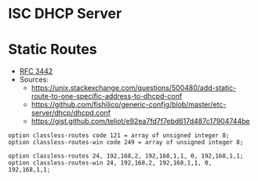 # ISC DHCP Server

# Static Routes

* [RFC 3442](https://www.rfc-editor.org/rfc/rfc3442)
* Sources:
  * https://unix.stackexchange.com/questions/500480/add-static-route-to-one-specific-address-to-dhcpd-conf
  * https://github.com/fishilico/generic-config/blob/master/etc-server/dhcp/dhcpd.conf
  * https://gist.github.com/teliot/e92ea7fd7f7ebd617d487c17904744be

```
option classless-routes code 121 = array of unsigned integer 8;
option classless-routes-win code 249 = array of unsigned integer 8;

option classless-routes 24, 192,168,2, 192,168,1,1, 0, 192,168,1,1;
option classless-routes-win 24, 192,168,2, 192,168,1,1, 0, 192,168,1,1;
```
